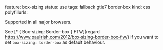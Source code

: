 feature: box-sizing
status: use
tags: fallback gtie7 border-box
kind: css
polyfillurls:

Supported in all major browsers.

See [* { Box-sizing: Border-box } FTW](regard https://www.paulirish.com/2012/box-sizing-border-box-ftw/) if you want to set `box-sizing: border-box` as default behaviour.